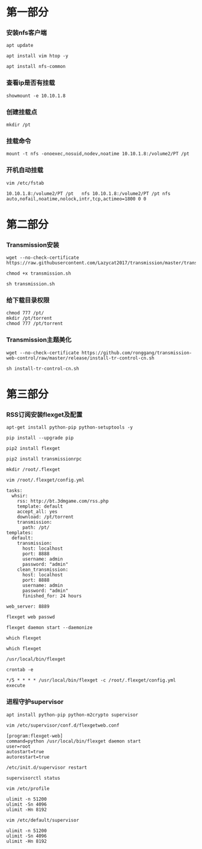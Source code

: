 # 第一部分
### 安装nfs客户端

```
apt update
```


```
apt install vim htop -y
```

```
apt install nfs-common
```

### 查看ip是否有挂载

```
showmount -e 10.10.1.8
```

		
### 创建挂载点

```
mkdir /pt
```

### 挂载命令

```
mount -t nfs -onoexec,nosuid,nodev,noatime 10.10.1.8:/volume2/PT /pt
```

### 开机自动挂载

```
vim /etc/fstab
```


```
10.10.1.8:/volume2/PT /pt   nfs 10.10.1.8:/volume2/PT /pt nfs auto,nofail,noatime,nolock,intr,tcp,actimeo=1800 0 0
```

# 第二部分

### Transmission安装
		

```
wget --no-check-certificate https://raw.githubusercontent.com/Lazycat2017/transmission/master/transmission.sh
```

		

```
chmod +x transmission.sh
```

		

```
sh transmission.sh
```

### 给下载目录权限
			

```
chmod 777 /pt/
mkdir /pt/torrent
chmod 777 /pt/torrent
```

### Transmission主题美化

```
wget --no-check-certificate https://github.com/ronggang/transmission-web-control/raw/master/release/install-tr-control-cn.sh
```

```
sh install-tr-control-cn.sh
```

# 第三部分

### RSS订阅安装flexget及配置
	

```
apt-get install python-pip python-setuptools -y
```


```
pip install --upgrade pip
```

```
pip2 install flexget
```

```
pip2 install transmissionrpc
```

```
mkdir /root/.flexget
```

```
vim /root/.flexget/config.yml
```

```
tasks:
  whsir:
    rss: http://bt.3dmgame.com/rss.php
    template: default
    accept_all: yes
    download: /pt/torrent
    transmission:
      path: /pt/
templates:
  default:
    transmission:
      host: localhost
      port: 8888
      username: admin
      password: "admin"
    clean_transmission:
      host: localhost
      port: 8888
      username: admin
      password: "admin"
      finished_for: 24 hours

web_server: 8889
```

```
flexget web passwd
```

```
flexget daemon start --daemonize
```

	which flexget

```
which flexget

/usr/local/bin/flexget
```

	

```
crontab -e
```

	

```
*/5 * * * * /usr/local/bin/flexget -c /root/.flexget/config.yml execute
```

### 进程守护supervisor

```
apt install python-pip python-m2crypto supervisor
```

```
vim /etc/supervisor/conf.d/flexgetweb.conf
```

```
[program:flexget-web]
command=python /usr/local/bin/flexget daemon start
user=root
autostart=true
autorestart=true
```

```
/etc/init.d/supervisor restart
```

```
supervisorctl status
```

```
vim /etc/profile
```

```
ulimit -n 51200
ulimit -Sn 4096
ulimit -Hn 8192
```

```
vim /etc/default/supervisor
```

```
ulimit -n 51200
ulimit -Sn 4096
ulimit -Hn 8192
```

